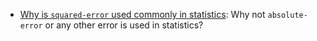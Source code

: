 * [Why is `squared-error` used commonly in statistics](https://www.benkuhn.net/squared/): Why not `absolute-error` or any other error is used in statistics?
